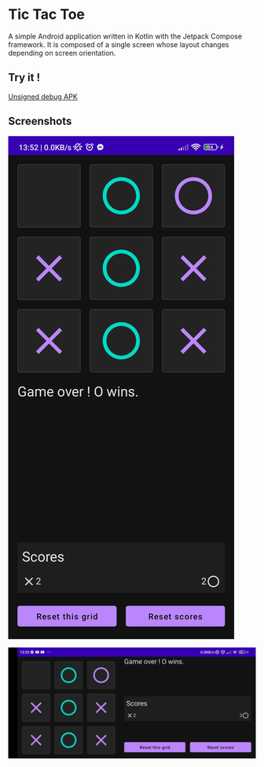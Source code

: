 # Tic Tac Toe

A simple Android application written in Kotlin with the Jetpack Compose framework. It is composed of a single screen whose layout changes depending on screen orientation.

## Try it !

[Unsigned debug APK](https://drive.google.com/drive/folders/1vcA66r1om0zcJ1nkFuAj_Iq2p7Fuavcz?usp=share_link)

## Screenshots

![App in portrait mode](img/tictactoe_portrait.jpg "Portrait mode")

![App in landscape mode](img/tictactoe_landscape.jpg "Landscape mode")
